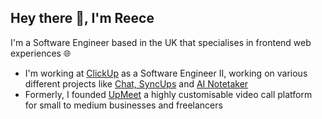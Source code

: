 ## Hey there 👋, I'm Reece
I'm a Software Engineer based in the UK that specialises in frontend web experiences 🌐

- I'm working at [ClickUp](https://clickup.com) as a Software Engineer II, working on various different projects like [Chat, SyncUps](https://clickup.com/blog/clickup-chat/#:~:text=perfectly%20for%20execution.-,SyncUps,-%3A%20Communicate%20through) and [AI Notetaker](https://clickup.com/features/ai-notetaker)
- Formerly, I founded [UpMeet](https://upmeet.me) a highly customisable video call platform for small to medium businesses and freelancers
